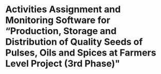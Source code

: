 # Activities Assignment and Monitoring Software for “Production, Storage and Distribution of Quality Seeds of Pulses, Oils and Spices at Farmers Level Project (3rd Phase)"
